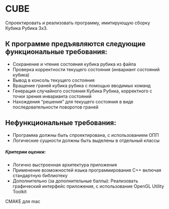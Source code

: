 # CUBE
Спроектировать и реализовать программу, имитирующую сборку ​Кубика Рубика​ 3x3.
## К программе предъявляются следующие функциональные требования:
- Сохранение и чтение состояния кубика рубика из файла
- Проверка корректности текущего состояния (инвариант состояний кубика)
- Вывод в консоль текущего состояния
- Вращение граней кубика рубика с помощью вводимых команд
- Генерация случайного состояния Кубика Рубика, корректного с точки зрения
инварианта состояний
- Нахождения “решения” для текущего состояния в виде последовательности
поворотов граней

## Нефункциональные требования:
- Программа должны быть спроектирована, с использованием ОПП
- Логические сущности должны быть выделены в отдельный классы

##### Критерии оценки:
- Логично выстроенная архитектура приложения
- Применение возможностей языка программирования С++ включая стандартную
библиотеку
- Дополнительно (за дополнительные баллы): Реализовать графический интерфейс приложения, с использование ​OpenGL Utility Toolkit

CMAKE для mac
